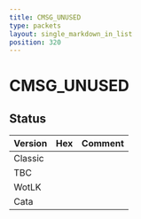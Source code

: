 ```yaml
---
title: CMSG_UNUSED
type: packets
layout: single_markdown_in_list
position: 320
---
```


# CMSG_UNUSED

## Status

Version | Hex | Comment
---------- | ---------- | ---------- 
Classic |  |  
TBC |  |  
WotLK |  |  
Cata |  |  
